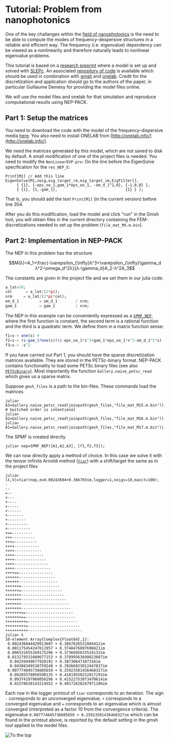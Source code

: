 # Tutorial: Problem from nanophotonics

One of the key challanges within
the
[field of nanophotonics](https://en.wikipedia.org/wiki/Nanophotonics)
is the need to be able to compute the modes of
frequency-despersive structures in
a reliable and efficient way.
The frequency (i.e. eigenvalue) dependency can be viewed
as a nonlinearity and therefore naturally
leads to nonlinear eigenvalue problems.


This tutorial is based on a
[research preprint](https://arxiv.org/pdf/1802.02363.pdf)
where a model is set up and solved with [SLEPc](https://en.wikipedia.org/wiki/SLEPc).
An associated
[repository of code](https://gitlab.onelab.info/doc/models/tree/master/NonLinearEVP) is available
which should be used in
combination with [gmsh](http://gmsh.info) and [onelab](http://onelab.info/).
Credit for the discretization and application should go
to the authors of the paper, in particular
Guillaume Demésy for providing the model files online.

We will use the model files and onelab for that simulation and reproduce
computational results using NEP-PACK. 

## Part 1: Setup the matrices

You need to download the code with the model
of the frequency-dispersive media
[here](https://gitlab.onelab.info/doc/models/tree/master/NonLinearEVP).
You also need to install ONELAB from [http://onelab.info/](http://onelab.info/).

We need the matrices generated by
this model, which are not saved to disk by default.
A small modification of one of the project files is needed.
You need to modify the `NonLinearEVP.pro`:
On the line before the EigenSolve specification
for the `res_NEP_E`:
```
Print[M1] // Add this line
EigenSolve[M1,neig,eig_target_re,eig_target_im,EigFilter[],
     { {1}, {-eps_oo_1,gam_1*eps_oo_1, -om_d_1^2,0}, {-1,0,0} },
     { {1}, {1,-gam_1},                              {1} } ];
```
That is, you should add the text `Print[M1]` (in the current version) before
line 354.

After you do this modification, load the model and click "run" in the Gmsh tool,
you will obtain files in the current
directory containing the FEM-discretizations
needed to set up the problem (`file_mat_MX.m.bin`).

## Part 2: Implementation in NEP-PACK

The NEP in this problem has the structure
```math
M(λ)=A_1+\frac{-\varepsilon_{\infty}λ^3+\varepsilon_{\infty}\gamma_d λ^2-\omega_d^2λ}{λ-\gamma_d}A_2-λ^2A_3
```
The constants are given in the project file and we
set them in our julia code:
```julia
a_lat=50;
cel      = a_lat/(2*pi);
nrm     = a_lat/(2*pi*cel);
om_d_1         = om_d_1        / nrm;
gam_1          = gam_1         / nrm;
```
The NEP in this example can be conveniently
expressed as a [`SPMF_NEP`](@ref), where the first function
is constant, the second term is a rational
function and
the third is a quadratic term.
We define them in a matrix function sense:
```julia
f1=s-> one(s) #
f2=s-> (s-gam_1*one(s))\(-eps_oo_1*s^3+gam_1*eps_oo_1*s^2-om_d_1^2*s)
f3=s-> -s^2
```
If you have carried out Part 1, you should have
the sparse discretization matrices available.
They are stored in the PETSc-binary format.
NEP-PACK contains functionality to load
some PETSc binary files
(see also
[`PETScBinary`](https://github.com/tkonolige/PETScBinaryIO.jl)).
Most importantly the
function `Gallery.naive_petsc_read`
which gives us a sparse matrix.

Suppose `gmsh_files` is a path to the bin-files. These
commands load the matrices
```julia-repl
julia> A3=Gallery.naive_petsc_read(joinpath(gmsh_files,"file_mat_M15.m.bin")); # Switched order is intentional
julia> A2=Gallery.naive_petsc_read(joinpath(gmsh_files,"file_mat_M16.m.bin"));
julia> A1=Gallery.naive_petsc_read(joinpath(gmsh_files,"file_mat_M17.m.bin"));
```
The SPMF is created directly
```julia-repl
julia> nep=SPMF_NEP([A1,A2,A3], [f1,f2,f3]);
```
We can now directly apply a method of choice.
In this case we solve it with the tensor
infinite Arnoldi method ([`tiar`](@ref))  with a shift/target
the same as in the project files
```julia-repl
julia> (λ,V)=tiar(nep,σ=0.00243604+0.366703im,logger=1,neigs=10,maxit=100);
-
--
=--
+---
+----
+-----
+------
+-------
+--------
+---------
+----------
+==---------
+++----------
+++=----------
++++-----------
++++------------
++++-------------
++++--------------
++++---------------
++++----------------
++++==---------------
++++++----------------
++++++-----------------
++++++=-----------------
++++++=------------------
+++++++-------------------
+++++++--------------------
+++++++---------------------
+++++++----------------------
+++++++==---------------------
+++++++==----------------------
+++++++++=----------------------
+++++++++=-----------------------
++++++++++------------------------
julia> λ
10-element Array{Complex{Float64},1}:
 0.002436044429913607 + 0.3667026531004412im
 0.001175454247612957 + 0.3748476897696621im
 0.006531655269175296 + 0.3736695833524133im
 0.013279531609677153 + 0.37899563698023087im
  0.04259449677920191 + 0.38730647107316im
  0.04388349538759248 + 0.39266023012447837im
 0.007774845736605659 + 0.25923501436468327im
  0.09285578050590135 + 0.41819550232817293im
  0.09374197960056296 + 0.41522753073470614im
  0.01578630143214552 + 0.49172628247971106im
```
Each row in the logger printout of `tiar` corresponds
to an iteration. The sign `-` corresponds to
an unconverged eigenvalue, `+` corresponds to a converged
eigenvalue and `=` corresponds to an eigenvalue which
is almost converged (interpreted as a factor 10 from
the convergence criteria).
The eigenvalue  `0.007774845736605659 + 0.25923501436468327im`
which can be found in the printout above,
is reported by the default setting in the gmsh tool applied to the model files.

![To the top](http://jarlebring.se/onepixel.png?NEPPACKDOC_NANO)
